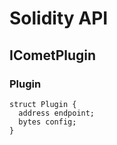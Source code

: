 # Solidity API

## ICometPlugin

### Plugin

```solidity
struct Plugin {
  address endpoint;
  bytes config;
}
```
